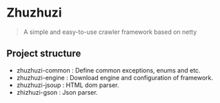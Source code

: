 # Zhuzhuzi
> A simple and easy-to-use crawler framework based on netty

## Project structure
- zhuzhuzi-common : Define common exceptions, enums and etc.
- zhuzhuzi-engine : Download engine and configuration of framework.
- zhuzhuzi-jsoup : HTML dom parser.
- zhizhuzi-gson : Json parser.
